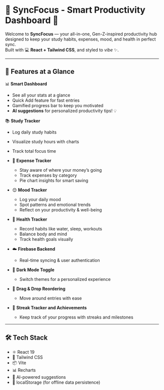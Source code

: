 # 🔄 SyncFocus - Smart Productivity Dashboard 🚀

Welcome to **SyncFocus** — your all-in-one, Gen-Z-inspired productivity hub designed to keep your study habits, expenses, mood, and health in perfect sync.  
Built with 💻 **React + Tailwind CSS**, and styled to *vibe* ✨.

---

## 🎯 Features at a Glance

📊 **Smart Dashboard**  
- See all your stats at a glance  
- Quick Add feature for fast entries  
- Gamified progress bar to keep you motivated  
- **AI suggestions** for personalized productivity tips! 💡  

📚 **Study Tracker**  
- Log daily study habits  
- Visualize study hours with charts  
- Track total focus time  

- 💸 **Expense Tracker**  
  - Stay aware of where your money’s going  
  - Track expenses by category  
  - Pie chart insights for smart saving  

- 😊 **Mood Tracker**  
  - Log your daily mood  
  - Spot patterns and emotional trends  
  - Reflect on your productivity & well-being  

- 💪 **Health Tracker**  
  - Record habits like water, sleep, workouts  
  - Balance body and mind  
  - Track health goals visually  

- ☁️ **Firebase Backend**  
  - Real-time syncing & user authentication  

- 🌙 **Dark Mode Toggle**  
  - Switch themes for a personalized experience  

- 🧩 **Drag & Drop Reordering**  
  - Move around entries with ease  

- 📆 **Streak Tracker and Achievements**  
  - Keep track of your progress with streaks and milestones

---

## 🛠️ Tech Stack

- ⚛️ React 19
- 🎨 Tailwind CSS
- 📦 Vite
- 📊 Recharts
- 🤖 AI-powered suggestions
- 💾 localStorage (for offline data persistence)
